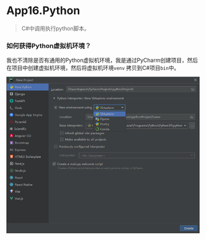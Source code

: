 # App16.Python

> C#中调用执行python脚本。

### 如何获得Python虚拟机环境？

我也不清除是否有通用的Python虚拟机环境，我是通过PyCharm创建项目，然后在项目中创建虚拟机环境，然后将虚拟机环境`venv`
拷贝到C#项目`bin`中。

![](https://raw.githubusercontent.com/zhongwcool/WpfApps/main/App16.Python/Assets/141352.png)
